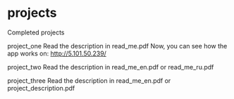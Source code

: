 # projects
Completed projects

project_one Read the description in read_me.pdf Now, you can see how the app works on: http://5.101.50.239/

project_two Read the description in read_me_en.pdf or read_me_ru.pdf

project_three Read the description in read_me_en.pdf or project_description.pdf
